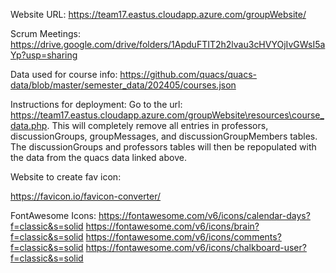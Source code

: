 Website URL: https://team17.eastus.cloudapp.azure.com/groupWebsite/

Scrum Meetings: https://drive.google.com/drive/folders/1ApduFTIT2h2lvau3cHVYOjIvGWsI5aYp?usp=sharing

Data used for course info: https://github.com/quacs/quacs-data/blob/master/semester_data/202405/courses.json

Instructions for deployment:
    Go to the url: https://team17.eastus.cloudapp.azure.com/groupWebsite\resources\course_data.php.
    This will completely remove all entries in professors, discussionGroups, groupMessages, and discussionGroupMembers tables.
    The discussionGroups and professors tables will then be repopulated with the data from the quacs data linked above.

Website to create fav icon:

https://favicon.io/favicon-converter/

FontAwesome Icons:
https://fontawesome.com/v6/icons/calendar-days?f=classic&s=solid
https://fontawesome.com/v6/icons/brain?f=classic&s=solid
https://fontawesome.com/v6/icons/comments?f=classic&s=solid
https://fontawesome.com/v6/icons/chalkboard-user?f=classic&s=solid